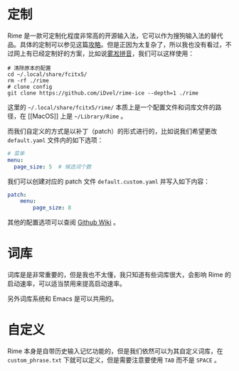 # 定制

Rime 是一款可定制化程度非常高的开源输入法，它可以作为搜狗输入法的替代品。具体的定制可以参见这篇[攻略](https://sspai.com/post/84373)。但是正因为太复杂了，所以我也没有看过，不过网上有已经定制好的方案，比如说[雾凇拼音](https://github.com/iDvel/rime-ice)，我们可以这样使用：

``` shell
# 清除原本的配置
cd ~/.local/share/fcitx5/
rm -rf ./rime
# clone config
git clone https://github.com/iDvel/rime-ice --depth=1 ./rime
```

这里的 `~/.local/share/fcitx5/rime/` 本质上是一个配置文件和词库文件的路径，在 [[MacOS]] 上是 `~/Library/Rime` 。

而我们自定义的方式是以补丁（patch）的形式进行的，比如说我们希望更改 `default.yaml` 文件内的如下选项：

``` yaml
# 菜单
menu:
  page_size: 5  # 候选词个数
```

我们可以创建对应的 patch 文件 `default.custom.yaml` 并写入如下内容：

``` yaml
patch:
    menu:
        page_size: 8
```

其他的配置选项可以查阅 [Github Wiki](https://github.com/rime/home/wiki/CustomizationGuide) 。

# 词库

词库是是非常重要的，但是我也不太懂，我只知道有些词库很大，会影响 Rime 的启动速率，可以适当禁用来提高启动速率。

另外词库系统和 Emacs 是可以共用的。

# 自定义

Rime 本身是自带历史输入记忆功能的，但是我们依然可以为其自定义词库，在 `custom_phrase.txt` 下就可以定义，但是需要注意要使用 `TAB` 而不是 `SPACE` 。
